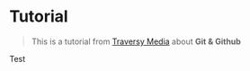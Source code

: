 # Tutorial
> This is a tutorial from [Traversy Media](https://www.youtube.com/channel/UC29ju8bIPH5as8OGnQzwJyA) about **Git & Github**

Test
